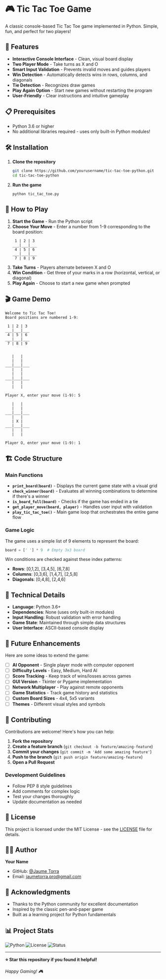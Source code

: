 # 🎮 Tic Tac Toe Game

A classic console-based Tic Tac Toe game implemented in Python. Simple, fun, and perfect for two players!

## 🚀 Features

- **Interactive Console Interface** - Clean, visual board display
- **Two Player Mode** - Take turns as X and O
- **Smart Input Validation** - Prevents invalid moves and guides players
- **Win Detection** - Automatically detects wins in rows, columns, and diagonals
- **Tie Detection** - Recognizes draw games
- **Play Again Option** - Start new games without restarting the program
- **User-Friendly** - Clear instructions and intuitive gameplay

## 📋 Prerequisites

- Python 3.6 or higher
- No additional libraries required - uses only built-in Python modules!

## 🛠️ Installation

1. **Clone the repository**
   ```bash
   git clone https://github.com/yourusername/tic-tac-toe-python.git
   cd tic-tac-toe-python
   ```

2. **Run the game**
   ```bash
   python tic_tac_toe.py
   ```

## 🎯 How to Play

1. **Start the Game** - Run the Python script
2. **Choose Your Move** - Enter a number from 1-9 corresponding to the board position:
   ```
    1 | 2 | 3 
   ___|___|___
    4 | 5 | 6 
   ___|___|___
    7 | 8 | 9 
   ```
3. **Take Turns** - Players alternate between X and O
4. **Win Condition** - Get three of your marks in a row (horizontal, vertical, or diagonal)
5. **Play Again** - Choose to start a new game when prompted

## 🎬 Game Demo

```
Welcome to Tic Tac Toe!
Board positions are numbered 1-9:

 1 | 2 | 3 
___|___|___
 4 | 5 | 6 
___|___|___
 7 | 8 | 9 


   |   |   
   |   |   
___|___|___
   |   |   
   |   |   
___|___|___
   |   |   
   |   |   

Player X, enter your move (1-9): 5

   |   |   
   |   |   
___|___|___
   |   |   
   | X |   
___|___|___
   |   |   
   |   |   

Player O, enter your move (1-9): 1
```

## 🏗️ Code Structure

### Main Functions

- **`print_board(board)`** - Displays the current game state with a visual grid
- **`check_winner(board)`** - Evaluates all winning combinations to determine if there's a winner
- **`is_board_full(board)`** - Checks if the game has ended in a tie
- **`get_player_move(board, player)`** - Handles user input with validation
- **`play_tic_tac_toe()`** - Main game loop that orchestrates the entire game flow

### Game Logic

The game uses a simple list of 9 elements to represent the board:
```python
board = [' '] * 9  # Empty 3x3 board
```

Win conditions are checked against these index patterns:
- **Rows**: [0,1,2], [3,4,5], [6,7,8]
- **Columns**: [0,3,6], [1,4,7], [2,5,8]  
- **Diagonals**: [0,4,8], [2,4,6]

## 🔧 Technical Details

- **Language**: Python 3.6+
- **Dependencies**: None (uses only built-in modules)
- **Input Handling**: Robust validation with error handling
- **Game State**: Maintained through simple data structures
- **User Interface**: ASCII-based console display

## 🚀 Future Enhancements

Here are some ideas to extend the game:

- [ ] **AI Opponent** - Single player mode with computer opponent
- [ ] **Difficulty Levels** - Easy, Medium, Hard AI
- [ ] **Score Tracking** - Keep track of wins/losses across games
- [ ] **GUI Version** - Tkinter or Pygame implementation
- [ ] **Network Multiplayer** - Play against remote opponents
- [ ] **Game Statistics** - Track game history and statistics
- [ ] **Custom Board Sizes** - 4x4, 5x5 variants
- [ ] **Themes** - Different visual styles and symbols

## 🤝 Contributing

Contributions are welcome! Here's how you can help:

1. **Fork the repository**
2. **Create a feature branch** (`git checkout -b feature/amazing-feature`)
3. **Commit your changes** (`git commit -m 'Add some amazing feature'`)
4. **Push to the branch** (`git push origin feature/amazing-feature`)
5. **Open a Pull Request**

### Development Guidelines

- Follow PEP 8 style guidelines
- Add comments for complex logic
- Test your changes thoroughly
- Update documentation as needed

## 📝 License

This project is licensed under the MIT License - see the [LICENSE](LICENSE) file for details.

## 👨‍💻 Author

**Your Name**
- GitHub: [@Jaume Torra](https://github.com/Jaume_Torra)
- Email: jaumetorra.pro@gmail.com

## 🙏 Acknowledgments

- Thanks to the Python community for excellent documentation
- Inspired by the classic pen-and-paper game
- Built as a learning project for Python fundamentals

## 📊 Project Stats

![Python](https://img.shields.io/badge/Python-3.6+-blue.svg)
![License](https://img.shields.io/badge/License-MIT-green.svg)
![Status](https://img.shields.io/badge/Status-Active-brightgreen.svg)

---

**⭐ Star this repository if you found it helpful!**

*Happy Gaming! 🎮*

